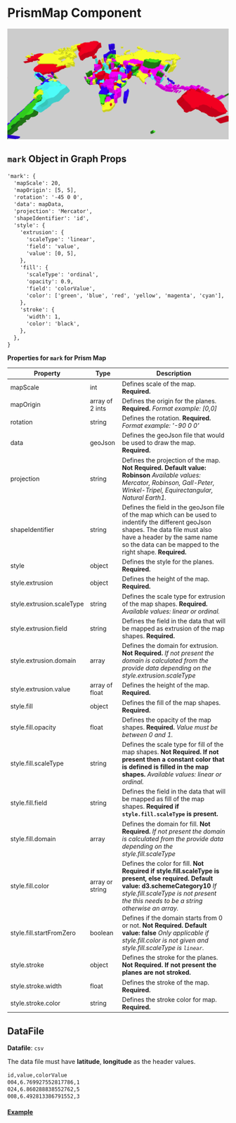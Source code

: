 # PrismMap Component

![PrismMap](../imgs/PrismMap.png)

## `mark` Object in Graph Props
```
'mark': {
  'mapScale': 20,
  'mapOrigin': [5, 5],
  'rotation': '-45 0 0',
  'data': mapData,
  'projection': 'Mercator',
  'shapeIdentifier': 'id',
  'style': {
    'extrusion': {
      'scaleType': 'linear',
      'field': 'value',
      'value': [0, 5],
    },
    'fill': {
      'scaleType': 'ordinal',
      'opacity': 0.9,
      'field': 'colorValue',
      'color': ['green', 'blue', 'red', 'yellow', 'magenta', 'cyan'],
    },
    'stroke': {
      'width': 1,
      'color': 'black',
    },
  },
}
```

__Properties for `mark` for Prism Map__

Property|Type|Description
---|---|---
mapScale|int|Defines scale of the map. __Required.__
mapOrigin|array of 2 ints|Defines the origin for the planes. __Required.__ _Format example: [0,0]_
rotation|string|Defines the rotation. __Required.__ _Format example: '-90 0 0'_
data|geoJson|Defines the geoJson file that would be used to draw the map. __Required.__
projection|string|Defines the projection of the map. __Not Required. Default value: Robinson__ _Available values: Mercator, Robinson, Gall-Peter, Winkel-Tripel, Equirectangular, Natural Earth1._
shapeIdentifier|string|Defines the field in the geoJson file of the map which can be used to indentify the different geoJson shapes. The data file must also have a header by the same name so the data can be mapped to the right shape. __Required.__
style|object|Defines the style for the planes. __Required.__
style.extrusion|object|Defines the height of the map. __Required.__
style.extrusion.scaleType|string|Defines the scale type for extrusion of the map shapes. __Required.__ _Available values: linear or ordinal._
style.extrusion.field|string|Defines the field in the data that will be mapped as extrusion of the map shapes. __Required.__
style.extrusion.domain|array|Defines the domain for extrusion. __Not Required.__ _If not present the domain is calculated from the provide data depending on the style.extrusion.scaleType_
style.extrusion.value|array of float|Defines the height of the map. __Required.__
style.fill|object|Defines the fill of the map shapes. __Required.__
style.fill.opacity|float|Defines the opacity of the map shapes. __Required.__ _Value must be between 0 and 1._
style.fill.scaleType|string|Defines the scale type for fill of the map shapes. __Not Required. If not present then a constant color that is defined is filled in the map shapes.__ _Available values: linear or ordinal._
style.fill.field|string|Defines the field in the data that will be mapped as fill of the map shapes. __Required if `style.fill.scaleType` is present.__
style.fill.domain|array|Defines the domain for fill. __Not Required.__ _If not present the domain is calculated from the provide data depending on the style.fill.scaleType_
style.fill.color|array or string|Defines the color for fill. __Not Required if style.fill.scaleType is present, else required. Default value: d3.schemeCategory10__ _If style.fill.scaleType is not present the this needs to be a string otherwise an array._
style.fill.startFromZero|boolean|Defines if the domain starts from 0 or not. __Not Required. Default value: false__ _Only applicable if style.fill.color is not given and style.fill.scaleType is `linear`._
style.stroke|object|Defines the stroke for the planes. __Not Required. If not present the planes are not stroked.__
style.stroke.width|float|Defines the stroke of the map. __Required.__
style.stroke.color|string|Defines the stroke color for map. __Required.__

## DataFile

**Datafile**: `csv`

The data file must have **latitude**, **longitude** as the header values.

```
id,value,colorValue
004,6.769927552817786,1
024,6.860288838552762,5
008,6.492813386791552,3
```

#### [Example](../examples/PrismMap.js)